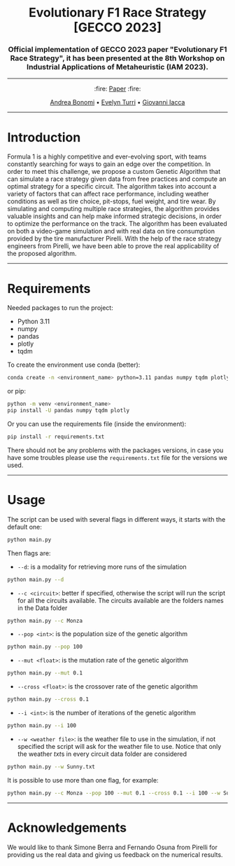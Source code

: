 <div id="top"></div>

<!-- PROJECT LOGO -->
<br />
<div align="center">
  <h1 align="center">Evolutionary F1 Race Strategy [GECCO 2023]</h1>

  <h3 align="center">
    Official implementation of GECCO 2023 paper "Evolutionary F1 Race Strategy", it has been presented at the 8th Workshop on Industrial Applications of Metaheuristic (IAM 2023).
  </h3>

  ---
  <p align="center"> :fire: <a href="https://dl.acm.org/doi/10.1145/3583133.3596349">Paper</a> :fire:
  </p>
</div>

<div align="center">
  <a href="https://scholar.google.com/citations?user=gnlDPxUAAAAJ">Andrea Bonomi</a>
  •
  <a href="https://www.w3schools.com/">Evelyn Turri</a>
  •
  <a href="https://scholar.google.it/citations?user=qSw6YfcAAAAJ&hl=en">Giovanni Iacca</a>
</div>

-----------------------------------------------------------------------------------------------------------------------
# Introduction
  Formula 1 is a highly competitive and ever-evolving sport, with teams constantly searching for ways to gain an edge over the competition. In order to meet this challenge, we propose a custom Genetic Algorithm that can simulate a race strategy given data from free practices and compute an optimal strategy for a specific circuit. The algorithm takes into account a variety of factors that can affect race performance, including weather conditions as well as tire choice, pit-stops, fuel weight, and tire wear. By simulating and computing multiple race strategies, the algorithm provides valuable insights and can help make informed strategic decisions, in order to optimize the performance on the track. The algorithm has been evaluated on both a video-game simulation and with real data on tire consumption provided by the tire manufacturer Pirelli. With the help of the race strategy engineers from Pirelli, we have been able to prove the real applicability of the proposed algorithm.


-----------------------------------------------------------------------------------------------------------------------

# Requirements

Needed packages to run the project:
- Python 3.11
- numpy
- pandas
- plotly
- tqdm

To create the environment use conda (better):
```bash
conda create -n <environment_name> python=3.11 pandas numpy tqdm plotly
```
or pip:
```bash
python -m venv <environment_name> 
pip install -U pandas numpy tqdm plotly
```

Or you can use the requirements file (inside the environment):
```bash
pip install -r requirements.txt
```

There should not be any problems with the packages versions, in case you have some troubles please use the `requirements.txt` file for the versions we used.

-----------------------------------------------------------------------------------------------------------------------

# Usage

The script can be used with several flags in different ways, it starts with the default one:
```bash
python main.py
```

Then flags are:
- `--d`: is a modality for retrieving more runs of the simulation
```bash
python main.py --d
```
- `--c <circuit>`: better if specified, otherwise the script will run the script for all the circuits available. The circuits available are the folders names in the Data folder
```bash
python main.py --c Monza
```
- `--pop <int>`: is the population size of the genetic algorithm
```bash
python main.py --pop 100
```
- `--mut <float>`: is the mutation rate of the genetic algorithm
```bash
python main.py --mut 0.1
```
- `--cross <float>`: is the crossover rate of the genetic algorithm
```bash
python main.py --cross 0.1
```
- `--i <int>`: is the number of iterations of the genetic algorithm
```bash
python main.py --i 100
```
- `--w <weather file>`: is the weather file to use in the simulation, if not specified the script will ask for the weather file to use. Notice that only the weather *txt*s in every circuit data folder are considered
```bash
python main.py --w Sunny.txt
```

It is possible to use more than one flag, for example:
```bash
python main.py --c Monza --pop 100 --mut 0.1 --cross 0.1 --i 100 --w Sunny.txt --d
```
<!-- -----------------------------------------------------------------------------------------------------------------------
# Citing our work
Please cite the following paper if you use our code:
```latex
@inproceedings{EAF1Strategy,
  title = {Evolutionary F1 Race Strategy},
  author = {Bonomi, Andrea and Turri, Evelyn and Iacca, Giovanni},
  booktitle = {Genetic and Evolutionary Computation Conference Companion (GECCO ’23 Companion)},
  year = {July 2023}
}
``` -->

-----------------------------------------------------------------------------------------------------------------------
# Acknowledgements
We would like to thank Simone Berra and Fernando Osuna from Pirelli for providing us the real data and giving us feedback on the numerical results.
